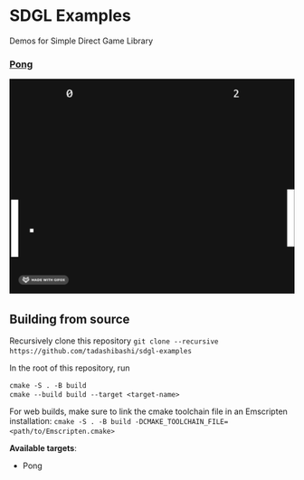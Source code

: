 # SDGL Examples

Demos for Simple Direct Game Library

### [Pong](https://aaronishibashi.com/portfolio/games/pong3)

[![Pong Animation](res/pong.gif)](https://aaronishibashi.com/portfolio/games/pong3)

## Building from source

Recursively clone this repository
`git clone --recursive https://github.com/tadashibashi/sdgl-examples`

In the root of this repository, run
```
cmake -S . -B build
cmake --build build --target <target-name>
```

For web builds, make sure to link the cmake toolchain file in an Emscripten installation:
`cmake -S . -B build -DCMAKE_TOOLCHAIN_FILE=<path/to/Emscripten.cmake>`

**Available targets**:
- Pong

